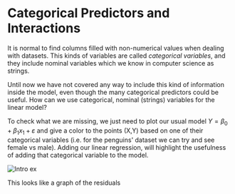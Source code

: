 # Categorical Predictors and Interactions
It is normal to find columns filled with non-numerical values when dealing with datasets.
This kinds of variables are called *categorical variables*, and they include nominal variables which we know in computer science as strings.

Until now we have not covered any way to include this kind of information inside the model, even though the many categorical predictors could be useful. How can we use categorical, nominal (strings) variables for the linear model?

To check what we are missing, we just need to plot our usual model $Y = \beta_{0} + \beta_{1}x_{1} + \varepsilon$ and give a color to the points (X,Y) based on one of their categorical variables (i.e. for the penguins' dataset we can try and see female vs male). Adding our linear regression, will highlight the usefulness of adding that categorical variable to the model.

![Intro ex]()

This looks like a graph of the residuals 